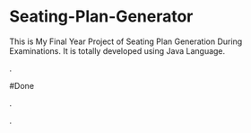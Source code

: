 # Seating-Plan-Generator

This is My Final Year Project of Seating Plan Generation During Examinations. It is totally developed using Java Language.



































































































































































.





















































#Done










































































































.




































































































































































































































































































































































































































































































.







































